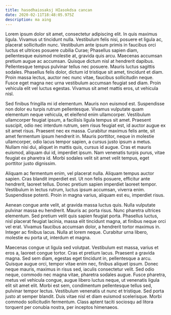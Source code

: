 ```yaml
---
title: hasodhaiosaksj HIasokdsa cancan
date: 2020-02-11T18:48:05.975Z
description: ma aing
---
```

<!--StartFragment-->

Lorem ipsum dolor sit amet, consectetur adipiscing elit. In quis maximus ligula. Vivamus ut tincidunt nulla. Vestibulum felis nisi, posuere et ligula ac, placerat sollicitudin nunc. Vestibulum ante ipsum primis in faucibus orci luctus et ultrices posuere cubilia Curae; Phasellus sapien diam, pellentesque euismod molestie at, gravida quis arcu. Maecenas accumsan pretium augue ac accumsan. Quisque dictum nisl at hendrerit dapibus. Pellentesque tempus pulvinar tellus nec posuere. Mauris luctus sagittis sodales. Phasellus felis dolor, dictum id tristique sit amet, tincidunt et diam. Proin massa lectus, auctor nec nunc vitae, faucibus sollicitudin neque. Fusce eget magna nec urna vestibulum accumsan feugiat sed diam. Proin vehicula elit vel luctus egestas. Vivamus sit amet mattis eros, ut vehicula nisl.

Sed finibus fringilla mi id elementum. Mauris non euismod est. Suspendisse non dolor eu turpis rutrum pellentesque. Vivamus vulputate quam elementum neque vehicula, et eleifend enim ullamcorper. Vestibulum ullamcorper feugiat ipsum, a facilisis ligula tempus sit amet. Praesent suscipit, odio nec interdum rutrum, sem risus feugiat est, id auctor augue ex sit amet risus. Praesent nec ex massa. Curabitur maximus felis ante, sit amet fermentum ipsum hendrerit in. Mauris porttitor, neque in molestie ullamcorper, odio lacus tempor sapien, a cursus justo ipsum a metus. Nullam nisi dui, aliquet in mattis quis, cursus id augue. Cras et mauris euismod, aliquam dui id, imperdiet ipsum. Nam venenatis turpis purus, vitae feugiat ex pharetra id. Morbi sodales velit sit amet velit tempus, eget porttitor justo dignissim.

Aliquam ac fermentum enim, vel placerat nulla. Aliquam tempus auctor sapien. Cras blandit imperdiet est. Ut non felis posuere, efficitur ante hendrerit, laoreet tellus. Donec pretium sapien imperdiet laoreet tempor. Vestibulum in lectus rutrum, luctus ipsum accumsan, viverra enim. Suspendisse potenti. Proin in magna varius, aliquam est eu, imperdiet risus.

Aenean congue ante velit, at gravida massa luctus quis. Nulla vulputate pulvinar massa eu hendrerit. Mauris ac porta risus. Nunc pharetra ultrices elementum. Sed pretium velit quis sapien feugiat porta. Phasellus luctus, nisl placerat feugiat lacinia, massa elit tincidunt magna, at finibus neque orci vel erat. Vivamus faucibus accumsan dolor, a hendrerit tortor maximus in. Integer ac finibus lacus. Nulla at lorem neque. Curabitur urna libero, molestie eu porta ut, interdum et magna.

Maecenas congue ut ligula sed volutpat. Vestibulum est massa, varius et eros a, laoreet congue tortor. Cras et pretium lacus. Praesent a gravida magna. Sed sem diam, egestas eget tincidunt in, pellentesque a arcu. Quisque augue orci, tempor vitae enim nec, finibus aliquet ipsum. Donec neque mauris, maximus in risus sed, iaculis consectetur velit. Sed odio neque, commodo nec magna vitae, pharetra sodales augue. Fusce pharetra, metus vel vehicula congue, augue libero luctus neque, ut venenatis ligula elit sit amet elit. Morbi est sem, condimentum pellentesque tellus sed, pulvinar tempor lectus. Vestibulum venenatis ut nunc et tristique. Sed porta justo at semper blandit. Duis vitae nisl et diam euismod scelerisque. Morbi commodo sollicitudin fermentum. Class aptent taciti sociosqu ad litora torquent per conubia nostra, per inceptos himenaeos.

<!--EndFragment-->
